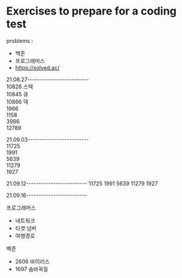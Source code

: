 # Exercises to prepare for a coding test
problems :
- 백준
- 프로그래머스
- https://solved.ac/

21.08.27-------------------------  
10828 스택  
10845 큐   
10866 덱  
1966  
1158  
3986  
12789  
  
21.09.03-------------------------  
11725  
1991  
5639  
11279  
1927  

21.09.12------------------------- 
11725
1991
5639
11279
1927

21.09.16------------------------- 

프로그래머스
- 네트워크
- 타겟 넘버
- 여행경로

벡준
- 2606 바이러스
- 1697 숨바꼭질

